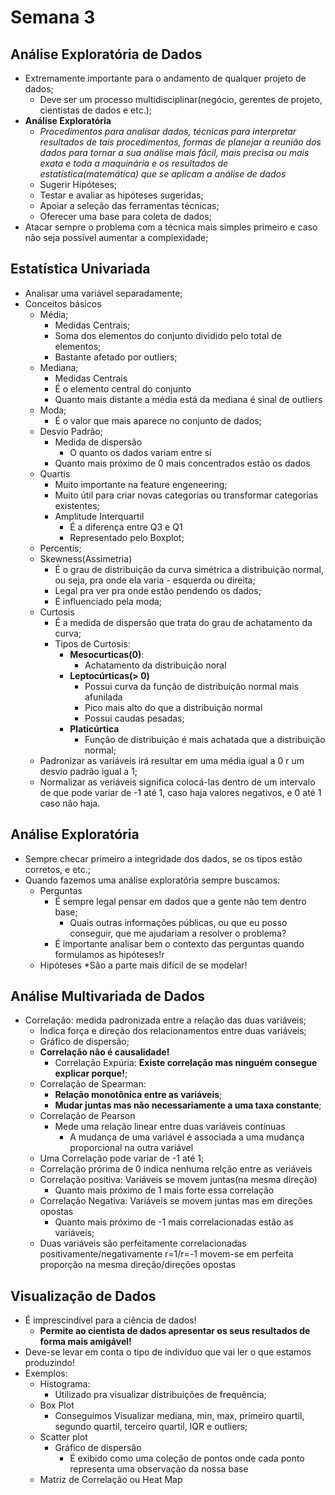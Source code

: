 # Semana 3

## Análise Exploratória de Dados

* Extremamente importante para o andamento de qualquer projeto de dados;
    * Deve ser um processo multidisciplinar(negócio, gerentes de projeto, cientistas de dados e etc.);
* **Análise Exploratória**
    * *Procedimentos para analisar dados, técnicas para interpretar resultados de tais procedimentos, formas de planejar a reunião dos dados para tornar a sua análise mais fácil, mais precisa ou mais exata e toda a maquinária e os resultados de estatística(matemática) que se aplicam a análise de dados*
    * Sugerir Hipóteses;
    * Testar e avaliar as hipóteses sugeridas;
    * Apoiar a seleção das ferramentas técnicas;
    * Oferecer uma base para coleta de dados;
* Atacar sempre o problema com a técnica mais simples primeiro e caso não seja possível aumentar a complexidade;

## Estatística Univariada

* Analisar uma variável separadamente;
* Conceitos básicos
    * Média;
        * Medidas Centrais;
        * Soma dos elementos do conjunto dividido pelo total de elementos;
        * Bastante afetado por outliers;
    * Mediana;
        * Medidas Centrais
        * É o elemento central do conjunto
        * Quanto mais distante a média está da mediana é sinal de outliers
    * Moda;
        * É o valor que mais aparece no conjunto de dados;
    * Desvio Padrão;
        * Medida de dispersão
            * O quanto os dados variam entre sí
        * Quanto mais próximo de 0 mais concentrados estão os dados   
    * Quartis
        * Muito importante na feature engeneering;
        * Muito útil para criar novas categorias ou transformar categorias existentes;
        * Amplitude Interquartil
            * É a diferença entre Q3 e Q1
            * Representado pelo Boxplot;
    * Percentis;
    * Skewness(Assimetria)
        * É o grau de distribuição da curva simétrica a distribuição normal, ou seja, pra onde ela varia - esquerda ou direita;
        * Legal pra ver pra onde estão pendendo os dados;
        * É influenciado pela moda;
    * Curtosis
        * É a medida de dispersão que trata do grau de achatamento da curva;
        * Tipos de Curtosis:
            * **Mesocurticas(0)**: 
                * Achatamento da distribuição noral
            * **Leptocúrticas(> 0)** 
                * Possui curva da função de distribuição normal mais afunilada
                * Pico mais alto do que a distribuição normal
                * Possui caudas pesadas;
            * **Platicúrtica**
                * Função de distribuição é mais achatada que a distribuição normal;
    * Padronizar as variáveis irá resultar em uma média igual a 0 r um desvio padrão igual a 1;
    * Normalizar as veriáveis significa colocá-las dentro de um intervalo de que pode variar de -1 até 1, caso haja valores negativos, e 0 até 1 caso não haja.

## Análise Exploratória
* Sempre checar primeiro a integridade dos dados, se os tipos estão corretos, e etc.;
* Quando fazemos uma análise exploratória sempre buscamos:
    * Perguntas
        * É sempre legal pensar em dados que a gente não tem dentro base;
            * Quais outras informações públicas, ou que eu posso conseguir, que me ajudariam a resolver o problema?
        * É importante analisar bem o contexto das perguntas quando formulamos as hipóteses!r
    * Hipóteses
        *São a parte mais difícil de se modelar!
## Análise Multivariada de Dados
* Correlação: medida padronizada entre a relação das duas variáveis;
    * Indica força e direção dos relacionamentos entre duas variáveis;
    * Gráfico de dispersão;
    * **Correlação não é causalidade!**
        * Correlação Expúria: **Existe correlação mas ninguém consegue explicar porque!**;
    * Correlação de Spearman:
        * **Relação monotônica entre as variáveis**;
        * **Mudar juntas mas não necessariamente a uma taxa constante**;
    * Correlação de Pearson
        * Mede uma relação linear entre duas variáveis contínuas
            * A mudança de uma variável é associada a uma mudança proporcional na outra variável
    * Uma Correlação pode variar de -1 até 1;
    * Correlação prórima de 0 indica nenhuma relção entre as veriáveis
    * Correlação positiva: Variáveis se movem juntas(na mesma direção)
        * Quanto mais próximo de 1 mais forte essa correlação
    * Correlação Negativa: Variáveis se movem juntas mas em direções opostas
        * Quanto mais próximo de -1 mais correlacionadas estão as variáveis;
    * Duas variáveis são perfeitamente correlacionadas positivamente/negativamente r=1/r=-1 movem-se em perfeita proporção na mesma direção/direções opostas

## Visualização de Dados

* É imprescindível para a ciência de dados!
    * **Permite ao cientista de dados apresentar os seus resultados de forma mais amigável!**
* Deve-se levar em conta o tipo de indivíduo que vai ler o que estamos produzindo!
* Exemplos:
    * Histograma:
        * Utilizado pra visualizar distribuições de frequência;
    * Box Plot
        * Conseguimos Visualizar mediana, min, max, primeiro quartil, segundo quartil, terceiro quartil, IQR e outliers;
    * Scatter plot
        * Gráfico de dispersão
            * É exibido como uma coleção de pontos onde cada ponto representa uma observação da nossa base
    * Matriz de Correlação ou Heat Map


        
    

